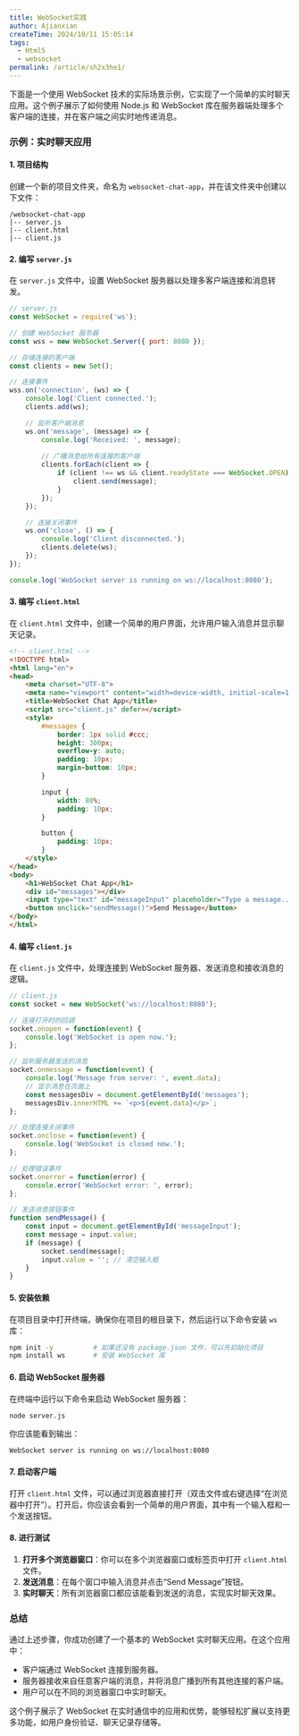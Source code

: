 ```yaml
---
title: WebSocket实践
author: Ajianxian
createTime: 2024/10/11 15:05:14
tags:
  - Html5
  - websocket
permalink: /article/sh2x3he1/
---
```

下面是一个使用 WebSocket 技术的实际场景示例，它实现了一个简单的实时聊天应用。这个例子展示了如何使用 Node.js 和 WebSocket 库在服务器端处理多个客户端的连接，并在客户端之间实时地传递消息。

### 示例：实时聊天应用

#### 1. 项目结构

创建一个新的项目文件夹，命名为 `websocket-chat-app`，并在该文件夹中创建以下文件：

```
/websocket-chat-app
|-- server.js
|-- client.html
|-- client.js
```

#### 2. 编写 `server.js`

在 `server.js` 文件中，设置 WebSocket 服务器以处理多客户端连接和消息转发。

```javascript
// server.js
const WebSocket = require('ws');

// 创建 WebSocket 服务器
const wss = new WebSocket.Server({ port: 8080 });

// 存储连接的客户端
const clients = new Set();

// 连接事件
wss.on('connection', (ws) => {
    console.log('Client connected.');
    clients.add(ws);

    // 监听客户端消息
    ws.on('message', (message) => {
        console.log('Received: ', message);
        
        // 广播消息给所有连接的客户端
        clients.forEach(client => {
            if (client !== ws && client.readyState === WebSocket.OPEN) {
                client.send(message);
            }
        });
    });

    // 连接关闭事件
    ws.on('close', () => {
        console.log('Client disconnected.');
        clients.delete(ws);
    });
});

console.log('WebSocket server is running on ws://localhost:8080');
```

#### 3. 编写 `client.html`

在 `client.html` 文件中，创建一个简单的用户界面，允许用户输入消息并显示聊天记录。

```html
<!-- client.html -->
<!DOCTYPE html>
<html lang="en">
<head>
    <meta charset="UTF-8">
    <meta name="viewport" content="width=device-width, initial-scale=1.0">
    <title>WebSocket Chat App</title>
    <script src="client.js" defer></script>
    <style>
        #messages {
            border: 1px solid #ccc;
            height: 300px;
            overflow-y: auto;
            padding: 10px;
            margin-bottom: 10px;
        }

        input {
            width: 80%;
            padding: 10px;
        }

        button {
            padding: 10px;
        }
    </style>
</head>
<body>
    <h1>WebSocket Chat App</h1>
    <div id="messages"></div>
    <input type="text" id="messageInput" placeholder="Type a message...">
    <button onclick="sendMessage()">Send Message</button>
</body>
</html>
```

#### 4. 编写 `client.js`

在 `client.js` 文件中，处理连接到 WebSocket 服务器、发送消息和接收消息的逻辑。

```javascript
// client.js
const socket = new WebSocket('ws://localhost:8080');

// 连接打开时的回调
socket.onopen = function(event) {
    console.log('WebSocket is open now.');
};

// 监听服务器发送的消息
socket.onmessage = function(event) {
    console.log('Message from server: ', event.data);
    // 显示消息在页面上
    const messagesDiv = document.getElementById('messages');
    messagesDiv.innerHTML += `<p>${event.data}</p>`;
};

// 处理连接关闭事件
socket.onclose = function(event) {
    console.log('WebSocket is closed now.');
};

// 处理错误事件
socket.onerror = function(error) {
    console.error('WebSocket error: ', error);
};

// 发送消息按钮事件
function sendMessage() {
    const input = document.getElementById('messageInput');
    const message = input.value;
    if (message) {
        socket.send(message);
        input.value = ''; // 清空输入框
    }
}
```

#### 5. 安装依赖

在项目目录中打开终端，确保你在项目的根目录下，然后运行以下命令安装 `ws` 库：

```bash
npm init -y          # 如果还没有 package.json 文件，可以先初始化项目
npm install ws       # 安装 WebSocket 库
```

#### 6. 启动 WebSocket 服务器

在终端中运行以下命令来启动 WebSocket 服务器：

```bash
node server.js
```

你应该能看到输出：

```
WebSocket server is running on ws://localhost:8080
```

#### 7. 启动客户端

打开 `client.html` 文件，可以通过浏览器直接打开（双击文件或右键选择“在浏览器中打开”）。打开后，你应该会看到一个简单的用户界面，其中有一个输入框和一个发送按钮。

#### 8. 进行测试

1. **打开多个浏览器窗口**：你可以在多个浏览器窗口或标签页中打开 `client.html` 文件。
2. **发送消息**：在每个窗口中输入消息并点击“Send Message”按钮。
3. **实时聊天**：所有浏览器窗口都应该能看到发送的消息，实现实时聊天效果。

### 总结

通过上述步骤，你成功创建了一个基本的 WebSocket 实时聊天应用。在这个应用中：

- 客户端通过 WebSocket 连接到服务器。
- 服务器接收来自任意客户端的消息，并将消息广播到所有其他连接的客户端。
- 用户可以在不同的浏览器窗口中实时聊天。

这个例子展示了 WebSocket 在实时通信中的应用和优势，能够轻松扩展以支持更多功能，如用户身份验证、聊天记录存储等。
